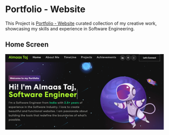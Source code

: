 # Portfolio - Website

This Project is [Portfolio - Website](https://almaastaj.github.io/) curated collection of my creative work, showcasing my skills and experience in Software Engineering.

## Home Screen

![HomePage Screen](./src/assets/img/PortfolioWebsitePage.png)
